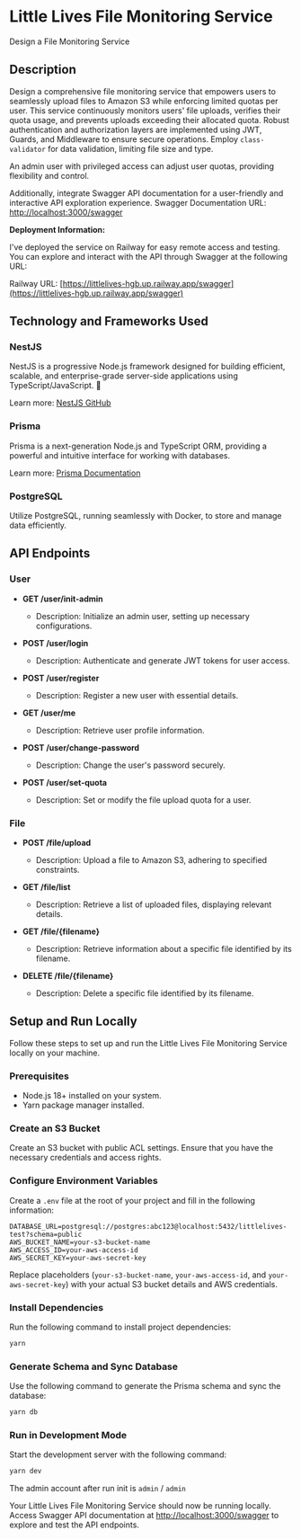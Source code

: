 # Little Lives File Monitoring Service

Design a File Monitoring Service

## Description

Design a comprehensive file monitoring service that empowers users to seamlessly upload files to Amazon S3 while enforcing limited quotas per user. This service continuously monitors users' file uploads, verifies their quota usage, and prevents uploads exceeding their allocated quota. Robust authentication and authorization layers are implemented using JWT, Guards, and Middleware to ensure secure operations. Employ `class-validator` for data validation, limiting file size and type.

An admin user with privileged access can adjust user quotas, providing flexibility and control.

Additionally, integrate Swagger API documentation for a user-friendly and interactive API exploration experience. Swagger Documentation URL: <http://localhost:3000/swagger>

**Deployment Information:**

I've deployed the service on Railway for easy remote access and testing. You can explore and interact with the API through Swagger at the following URL:

Railway URL: [https://littlelives-hgb.up.railway.app/swagger](https://littlelives-hgb.up.railway.app/swagger)

## Technology and Frameworks Used

### NestJS

NestJS is a progressive Node.js framework designed for building efficient, scalable, and enterprise-grade server-side applications using TypeScript/JavaScript. 🚀

Learn more: [NestJS GitHub](https://github.com/nestjs/nest)

### Prisma

Prisma is a next-generation Node.js and TypeScript ORM, providing a powerful and intuitive interface for working with databases.

Learn more: [Prisma Documentation](https://www.prisma.io/)

### PostgreSQL

Utilize PostgreSQL, running seamlessly with Docker, to store and manage data efficiently.

## API Endpoints

### User

- **GET /user/init-admin**
  - Description: Initialize an admin user, setting up necessary configurations.

- **POST /user/login**
  - Description: Authenticate and generate JWT tokens for user access.

- **POST /user/register**
  - Description: Register a new user with essential details.

- **GET /user/me**
  - Description: Retrieve user profile information.

- **POST /user/change-password**
  - Description: Change the user's password securely.

- **POST /user/set-quota**
  - Description: Set or modify the file upload quota for a user.

### File

- **POST /file/upload**
  - Description: Upload a file to Amazon S3, adhering to specified constraints.

- **GET /file/list**
  - Description: Retrieve a list of uploaded files, displaying relevant details.

- **GET /file/{filename}**
  - Description: Retrieve information about a specific file identified by its filename.

- **DELETE /file/{filename}**
  - Description: Delete a specific file identified by its filename.

## Setup and Run Locally

Follow these steps to set up and run the Little Lives File Monitoring Service locally on your machine.

### Prerequisites

- Node.js 18+ installed on your system.
- Yarn package manager installed.

### Create an S3 Bucket

Create an S3 bucket with public ACL settings. Ensure that you have the necessary credentials and access rights.

### Configure Environment Variables

Create a `.env` file at the root of your project and fill in the following information:

```env
DATABASE_URL=postgresql://postgres:abc123@localhost:5432/littlelives-test?schema=public
AWS_BUCKET_NAME=your-s3-bucket-name
AWS_ACCESS_ID=your-aws-access-id
AWS_SECRET_KEY=your-aws-secret-key
```

Replace placeholders (`your-s3-bucket-name`, `your-aws-access-id`, and `your-aws-secret-key`) with your actual S3 bucket details and AWS credentials.

### Install Dependencies

Run the following command to install project dependencies:

```bash
yarn
```

### Generate Schema and Sync Database

Use the following command to generate the Prisma schema and sync the database:

```bash
yarn db
```

### Run in Development Mode

Start the development server with the following command:

```bash
yarn dev
```

The admin account after run init is `admin` / `admin`

Your Little Lives File Monitoring Service should now be running locally. Access Swagger API documentation at [http://localhost:3000/swagger](http://localhost:3000/swagger) to explore and test the API endpoints.
